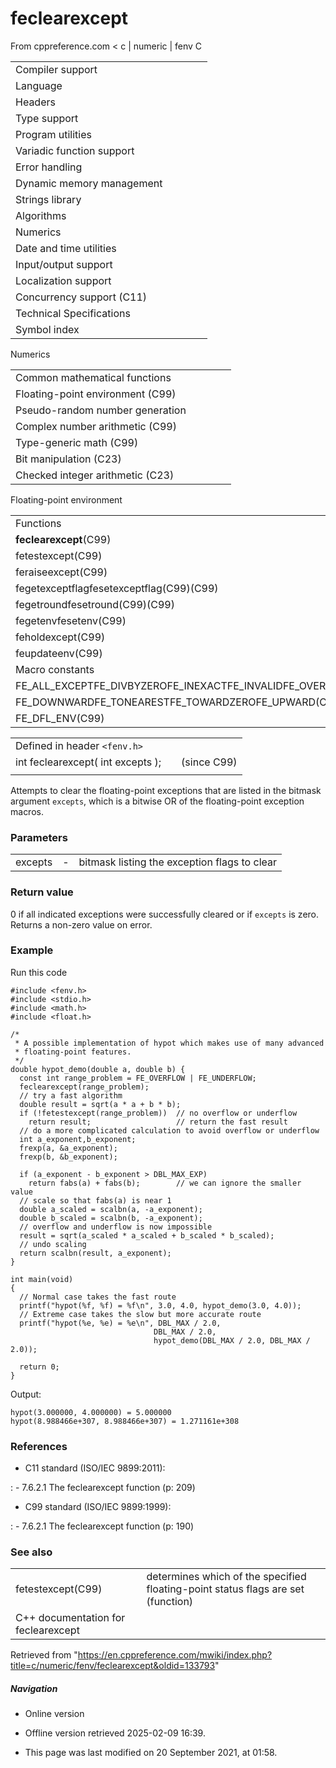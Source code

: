 # feclearexcept

From cppreference.com
< c‎ | numeric‎ | fenv
 C

|  |  |  |  |  |
| --- | --- | --- | --- | --- |
| Compiler support | | | | |
| Language | | | | |
| Headers | | | | |
| Type support | | | | |
| Program utilities | | | | |
| Variadic function support | | | | |
| Error handling | | | | |
| Dynamic memory management | | | | |
| Strings library | | | | |
| Algorithms | | | | |
| Numerics | | | | |
| Date and time utilities | | | | |
| Input/output support | | | | |
| Localization support | | | | |
| Concurrency support (C11) | | | | |
| Technical Specifications | | | | |
| Symbol index | | | | |

 Numerics

|  |  |  |  |  |
| --- | --- | --- | --- | --- |
| Common mathematical functions | | | | |
| Floating-point environment (C99) | | | | |
| Pseudo-random number generation | | | | |
| Complex number arithmetic (C99) | | | | |
| Type-generic math (C99) | | | | |
| Bit manipulation (C23) | | | | |
| Checked integer arithmetic (C23) | | | | |

 Floating-point environment

|  |  |  |  |  |
| --- | --- | --- | --- | --- |
| Functions | | | | |
| ****feclearexcept****(C99) | | | | |
| fetestexcept(C99) | | | | |
| feraiseexcept(C99) | | | | |
| fegetexceptflagfesetexceptflag(C99)(C99) | | | | |
| fegetroundfesetround(C99)(C99) | | | | |
| fegetenvfesetenv(C99) | | | | |
| feholdexcept(C99) | | | | |
| feupdateenv(C99) | | | | |
| Macro constants | | | | |
| FE_ALL_EXCEPTFE_DIVBYZEROFE_INEXACTFE_INVALIDFE_OVERFLOWFE_UNDERFLOW(C99) | | | | |
| FE_DOWNWARDFE_TONEARESTFE_TOWARDZEROFE_UPWARD(C99) | | | | |
| FE_DFL_ENV(C99) | | | | |

|  |  |  |
| --- | --- | --- |
| Defined in header `<fenv.h>` |  |  |
| int feclearexcept( int excepts ); |  | (since C99) |
|  |  |  |

Attempts to clear the floating-point exceptions that are listed in the bitmask argument `excepts`, which is a bitwise OR of the floating-point exception macros.

### Parameters

|  |  |  |
| --- | --- | --- |
| excepts | - | bitmask listing the exception flags to clear |

### Return value

​0​ if all indicated exceptions were successfully cleared or if `excepts` is zero. Returns a non-zero value on error.

### Example

Run this code

```
#include <fenv.h>
#include <stdio.h>
#include <math.h>
#include <float.h>
 
/*
 * A possible implementation of hypot which makes use of many advanced
 * floating-point features.
 */
double hypot_demo(double a, double b) {
  const int range_problem = FE_OVERFLOW | FE_UNDERFLOW;
  feclearexcept(range_problem);
  // try a fast algorithm
  double result = sqrt(a * a + b * b);
  if (!fetestexcept(range_problem))  // no overflow or underflow
    return result;                   // return the fast result
  // do a more complicated calculation to avoid overflow or underflow
  int a_exponent,b_exponent;
  frexp(a, &a_exponent);
  frexp(b, &b_exponent);
 
  if (a_exponent - b_exponent > DBL_MAX_EXP)
    return fabs(a) + fabs(b);        // we can ignore the smaller value
  // scale so that fabs(a) is near 1
  double a_scaled = scalbn(a, -a_exponent);
  double b_scaled = scalbn(b, -a_exponent);
  // overflow and underflow is now impossible 
  result = sqrt(a_scaled * a_scaled + b_scaled * b_scaled);
  // undo scaling
  return scalbn(result, a_exponent);
}
 
int main(void)
{
  // Normal case takes the fast route
  printf("hypot(%f, %f) = %f\n", 3.0, 4.0, hypot_demo(3.0, 4.0));
  // Extreme case takes the slow but more accurate route
  printf("hypot(%e, %e) = %e\n", DBL_MAX / 2.0, 
                                DBL_MAX / 2.0, 
                                hypot_demo(DBL_MAX / 2.0, DBL_MAX / 2.0));
 
  return 0;
}

```

Output:

```
hypot(3.000000, 4.000000) = 5.000000
hypot(8.988466e+307, 8.988466e+307) = 1.271161e+308

```

### References

- C11 standard (ISO/IEC 9899:2011):

:   - 7.6.2.1 The feclearexcept function (p: 209)

- C99 standard (ISO/IEC 9899:1999):

:   - 7.6.2.1 The feclearexcept function (p: 190)

### See also

|  |  |
| --- | --- |
| fetestexcept(C99) | determines which of the specified floating-point status flags are set   (function) |
| C++ documentation for feclearexcept | |

Retrieved from "<https://en.cppreference.com/mwiki/index.php?title=c/numeric/fenv/feclearexcept&oldid=133793>"

##### Navigation

- Online version
- Offline version retrieved 2025-02-09 16:39.

- This page was last modified on 20 September 2021, at 01:58.